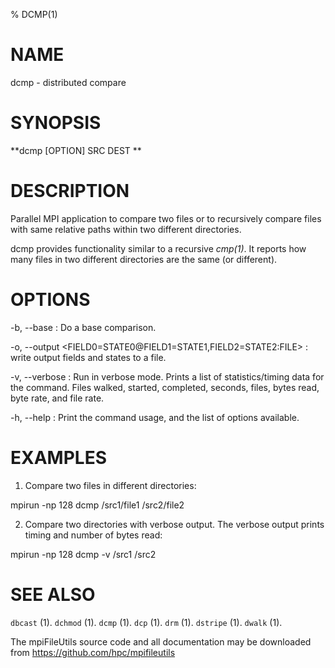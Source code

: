% DCMP(1)

# NAME
dcmp - distributed compare

# SYNOPSIS
**dcmp [OPTION] SRC DEST ** 

# DESCRIPTION

Parallel MPI application to compare two files or to recursively compare files with same relative paths within two different directories.

dcmp provides functionality similar to a recursive *cmp(1)*.  It reports how many files in two different directories are the same (or different).

# OPTIONS
-b, \--base 
: 	Do a base comparison.

-o, \--output <FIELD0=STATE0@FIELD1=STATE1,FIELD2=STATE2:FILE> 
: 	write output fields and states to a file. 

-v, \--verbose 
: 	Run in verbose mode.  Prints a list of statistics/timing data for the command. Files walked, started, completed, seconds, files, bytes read, byte rate, and file rate. 

-h, \--help 
: 	Print the command usage, and the list of options available. 

# EXAMPLES

1. Compare two files in different directories:

mpirun -np 128 dcmp /src1/file1 /src2/file2

2. Compare two directories with verbose output. The verbose output prints timing and number of bytes read:

mpirun -np 128 dcmp -v /src1 /src2

# SEE ALSO

`dbcast` (1).
`dchmod` (1).
`dcmp` (1).
`dcp` (1).
`drm` (1).
`dstripe` (1).
`dwalk` (1).

The mpiFileUtils source code and all documentation may be downloaded from <https://github.com/hpc/mpifileutils>
